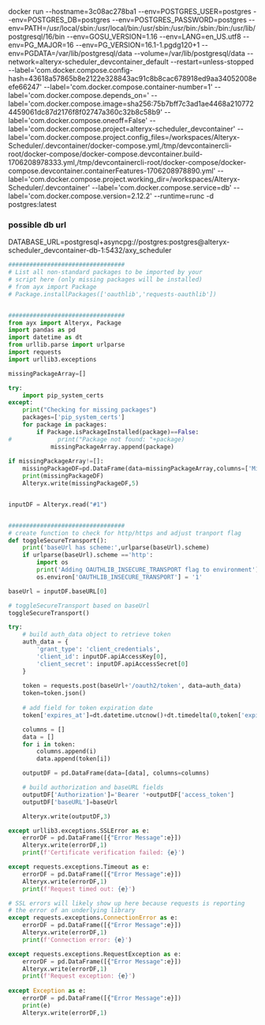 docker run --hostname=3c08ac278ba1 --env=POSTGRES_USER=postgres --env=POSTGRES_DB=postgres --env=POSTGRES_PASSWORD=postgres --env=PATH=/usr/local/sbin:/usr/local/bin:/usr/sbin:/usr/bin:/sbin:/bin:/usr/lib/postgresql/16/bin --env=GOSU_VERSION=1.16 --env=LANG=en_US.utf8 --env=PG_MAJOR=16 --env=PG_VERSION=16.1-1.pgdg120+1 --env=PGDATA=/var/lib/postgresql/data --volume=/var/lib/postgresql/data --network=alteryx-scheduler_devcontainer_default --restart=unless-stopped --label='com.docker.compose.config-hash=43618a57865b8e2122e328843ac91c8b8cac678918ed9aa34052008eefe66247' --label='com.docker.compose.container-number=1' --label='com.docker.compose.depends_on=' --label='com.docker.compose.image=sha256:75b7bff7c3ad1ae4468a2107724459061dc87d2176f8f02747a360c32b8c58b9' --label='com.docker.compose.oneoff=False' --label='com.docker.compose.project=alteryx-scheduler_devcontainer' --label='com.docker.compose.project.config_files=/workspaces/Alteryx-Scheduler/.devcontainer/docker-compose.yml,/tmp/devcontainercli-root/docker-compose/docker-compose.devcontainer.build-1706208978333.yml,/tmp/devcontainercli-root/docker-compose/docker-compose.devcontainer.containerFeatures-1706208978890.yml' --label='com.docker.compose.project.working_dir=/workspaces/Alteryx-Scheduler/.devcontainer' --label='com.docker.compose.service=db' --label='com.docker.compose.version=2.12.2' --runtime=runc -d postgres:latest


### possible db url
DATABASE_URL=postgresql+asyncpg://postgres:postgres@alteryx-scheduler_devcontainer-db-1:5432/axy_scheduler



```python
#################################
# List all non-standard packages to be imported by your 
# script here (only missing packages will be installed)
# from ayx import Package
# Package.installPackages(['oauthlib','requests-oauthlib'])


#################################
from ayx import Alteryx, Package
import pandas as pd
import datetime as dt
from urllib.parse import urlparse
import requests
import urllib3.exceptions

missingPackageArray=[]

try:
    import pip_system_certs
except:
    print("Checking for missing packages")
    packages=['pip_system_certs']
    for package in packages:
        if Package.isPackageInstalled(package)==False:
#             print("Package not found: "+package)
            missingPackageArray.append(package)
    
if missingPackageArray!=[]:
    missingPackageDF=pd.DataFrame(data=missingPackageArray,columns=['MissingPackage'])
    print(missingPackageDF)
    Alteryx.write(missingPackageDF,5)


inputDF = Alteryx.read("#1")


#################################
# create function to check for http/https and adjust tranport flag
def toggleSecureTransport():
    print('baseUrl has scheme:',urlparse(baseUrl).scheme)
    if urlparse(baseUrl).scheme =='http':
        import os
        print('Adding OAUTHLIB_INSECURE_TRANSPORT flag to environment')
        os.environ['OAUTHLIB_INSECURE_TRANSPORT'] = '1'

baseUrl = inputDF.baseURL[0]

# toggleSecureTransport based on baseUrl
toggleSecureTransport()

try:
    # build auth_data object to retrieve token
    auth_data = {
        'grant_type': 'client_credentials',    
        'client_id': inputDF.apiAccessKey[0],
        'client_secret': inputDF.apiAccessSecret[0]
    }
    
    token = requests.post(baseUrl+'/oauth2/token', data=auth_data)
    token=token.json()
    
    # add field for token expiration date
    token['expires_at']=dt.datetime.utcnow()+dt.timedelta(0,token['expires_in'])

    columns = []
    data = []
    for i in token:
        columns.append(i)
        data.append(token[i])

    outputDF = pd.DataFrame(data=[data], columns=columns)

    # build authorization and baseURL fields
    outputDF['Authorization']='Bearer '+outputDF['access_token']
    outputDF['baseURL']=baseUrl

    Alteryx.write(outputDF,3)

except urllib3.exceptions.SSLError as e:
    errorDF = pd.DataFrame([{"Error Message":e}])
    Alteryx.write(errorDF,1)
    print(f'Certificate verification failed: {e}')

except requests.exceptions.Timeout as e:
    errorDF = pd.DataFrame([{"Error Message":e}])
    Alteryx.write(errorDF,1)
    print(f'Request timed out: {e}')

# SSL errors will likely show up here because requests is reporting
# the error of an underlying library
except requests.exceptions.ConnectionError as e:
    errorDF = pd.DataFrame([{"Error Message":e}])
    Alteryx.write(errorDF,1)
    print(f'Connection error: {e}')

except requests.exceptions.RequestException as e:
    errorDF = pd.DataFrame([{"Error Message":e}])
    Alteryx.write(errorDF,1)
    print(f'Request exception: {e}')
    
except Exception as e:
    errorDF = pd.DataFrame([{"Error Message":e}])
    print(e)
    Alteryx.write(errorDF,1)
    
```